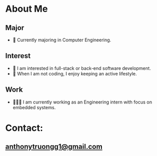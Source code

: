 # About Me

## Major
- 👋 Currently majoring in Computer Engineering.

## Interest
- 👀 I am interested in full-stack or back-end software development.
- 💪 When I am not coding, I enjoy keeping an active lifestyle.

## Work
- 🧑🏻‍💻 I am currently working as an Engineering intern with focus on embedded systems.

# Contact:
## anthonytruongg1@gmail.com

<!---
anthonytruongg/anthonytruongg is a ✨ special ✨ repository because its `README.md` (this file) appears on your GitHub profile.
You can click the Preview link to take a look at your changes.
--->
